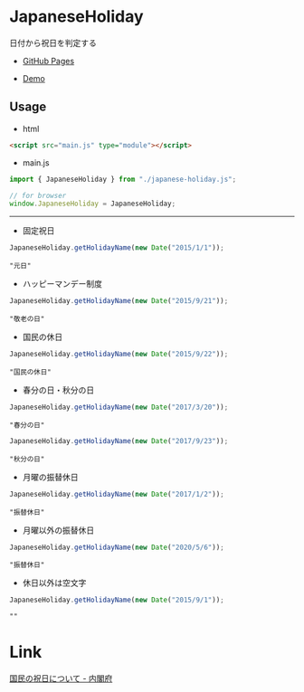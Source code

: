 # JapaneseHoliday

日付から祝日を判定する

- [GitHub Pages](https://horikeso.github.io/japanese-holiday/)

- [Demo](https://horikeso.github.io/japanese-holiday/demo.html)

## Usage

- html

```html
<script src="main.js" type="module"></script>
```

- main.js

```js
import { JapaneseHoliday } from "./japanese-holiday.js";

// for browser
window.JapaneseHoliday = JapaneseHoliday;
```

---

- 固定祝日

```js
JapaneseHoliday.getHolidayName(new Date("2015/1/1"));
```

```
"元日"
```

- ハッピーマンデー制度

```js
JapaneseHoliday.getHolidayName(new Date("2015/9/21"));
```

```
"敬老の日"
```

- 国民の休日

```js
JapaneseHoliday.getHolidayName(new Date("2015/9/22"));
```

```
"国民の休日"
```

- 春分の日・秋分の日

```js
JapaneseHoliday.getHolidayName(new Date("2017/3/20"));
```

```
"春分の日"
```

```js
JapaneseHoliday.getHolidayName(new Date("2017/9/23"));
```

```
"秋分の日"
```

- 月曜の振替休日

```js
JapaneseHoliday.getHolidayName(new Date("2017/1/2"));
```

```
"振替休日"
```

- 月曜以外の振替休日

```js
JapaneseHoliday.getHolidayName(new Date("2020/5/6"));
```

```
"振替休日"
```

- 休日以外は空文字

```js
JapaneseHoliday.getHolidayName(new Date("2015/9/1"));
```

```
""
```

# Link

[国民の祝日について - 内閣府](https://www8.cao.go.jp/chosei/shukujitsu/gaiyou.html)
